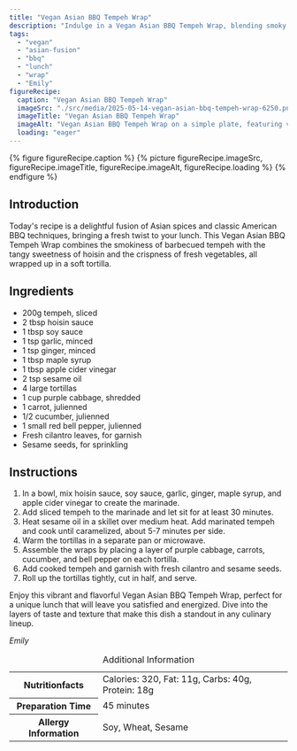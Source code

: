 ```yaml
---
title: "Vegan Asian BBQ Tempeh Wrap"
description: "Indulge in a Vegan Asian BBQ Tempeh Wrap, blending smoky flavors with fresh veggies and a tangy sauce, all wrapped in a soft tortilla for a perfect lunch."
tags:
  - "vegan"
  - "asian-fusion"
  - "bbq"
  - "lunch"
  - "wrap"
  - "Emily"
figureRecipe: 
  caption: "Vegan Asian BBQ Tempeh Wrap"
  imageSrc: "./src/media/2025-05-14-vegan-asian-bbq-tempeh-wrap-6250.png"
  imageTitle: "Vegan Asian BBQ Tempeh Wrap"
  imageAlt: "Vegan Asian BBQ Tempeh Wrap on a simple plate, featuring vibrant fillings and fresh cilantro, set against a clean, light background."
  loading: "eager"
---
```


{% figure figureRecipe.caption %}
{% picture figureRecipe.imageSrc, figureRecipe.imageTitle, figureRecipe.imageAlt, figureRecipe.loading %}
{% endfigure %}

## Introduction

Today's recipe is a delightful fusion of Asian spices and classic American BBQ techniques, bringing a fresh twist to your lunch. This Vegan Asian BBQ Tempeh Wrap combines the smokiness of barbecued tempeh with the tangy sweetness of hoisin and the crispness of fresh vegetables, all wrapped up in a soft tortilla.

## Ingredients

- 200g tempeh, sliced
- 2 tbsp hoisin sauce
- 1 tbsp soy sauce
- 1 tsp garlic, minced
- 1 tsp ginger, minced
- 1 tbsp maple syrup
- 1 tbsp apple cider vinegar
- 2 tsp sesame oil
- 4 large tortillas
- 1 cup purple cabbage, shredded
- 1 carrot, julienned
- 1/2 cucumber, julienned
- 1 small red bell pepper, julienned
- Fresh cilantro leaves, for garnish
- Sesame seeds, for sprinkling

## Instructions

1. In a bowl, mix hoisin sauce, soy sauce, garlic, ginger, maple syrup, and apple cider vinegar to create the marinade.
2. Add sliced tempeh to the marinade and let sit for at least 30 minutes.
3. Heat sesame oil in a skillet over medium heat. Add marinated tempeh and cook until caramelized, about 5-7 minutes per side.
4. Warm the tortillas in a separate pan or microwave.
5. Assemble the wraps by placing a layer of purple cabbage, carrots, cucumber, and bell pepper on each tortilla.
6. Add cooked tempeh and garnish with fresh cilantro and sesame seeds.
7. Roll up the tortillas tightly, cut in half, and serve.

Enjoy this vibrant and flavorful Vegan Asian BBQ Tempeh Wrap, perfect for a unique lunch that will leave you satisfied and energized. Dive into the layers of taste and texture that make this dish a standout in any culinary lineup.

*Emily*

<table><caption class='sr-only'>Additional Information</caption><tr><th>Nutritionfacts</th><td>Calories: 320, Fat: 11g, Carbs: 40g, Protein: 18g&nbsp;</td></tr><tr><th>Preparation Time</th><td>45 minutes&nbsp;</td></tr><tr><th>Allergy Information</th><td>Soy, Wheat, Sesame&nbsp;</td></tr></table>

